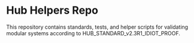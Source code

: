 # Hub Helpers Repo

This repository contains standards, tests, and helper scripts for validating modular systems according to HUB_STANDARD_v2.3R1_IDIOT_PROOF.
